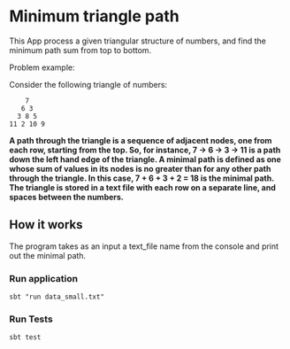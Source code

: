 # Minimum triangle path
This App process a given triangular structure of numbers, and find the minimum path sum from top to bottom.

Problem example:

Consider the following triangle of numbers:

```
    7
   6 3
  3 8 5
11 2 10 9
```

**A path through the triangle is a sequence of adjacent nodes, one
from each row, starting from the top. So, for instance, 7 → 6 → 3 →
11 is a path down the left hand edge of the triangle.
A minimal path is defined as one whose sum of values in its
nodes is no greater than for any other path through the triangle.
In this case, 7 + 6 + 3 + 2 = 18 is the minimal path.
The triangle is stored in a text file with each row on a separate line, and spaces between the numbers.**

## How it works
The program takes as an input a text_file name from the console and print out the minimal path.

### Run application
`sbt "run data_small.txt"`

### Run Tests
`sbt test`